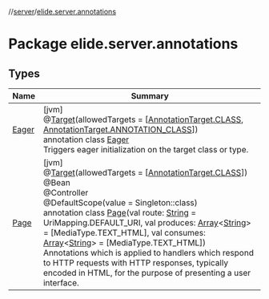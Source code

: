 //[server](../../index.md)/[elide.server.annotations](index.md)

# Package elide.server.annotations

## Types

| Name | Summary |
|---|---|
| [Eager](-eager/index.md) | [jvm]<br>@[Target](https://kotlinlang.org/api/latest/jvm/stdlib/kotlin.annotation/-target/index.html)(allowedTargets = [[AnnotationTarget.CLASS](https://kotlinlang.org/api/latest/jvm/stdlib/kotlin.annotation/-annotation-target/-c-l-a-s-s/index.html), [AnnotationTarget.ANNOTATION_CLASS](https://kotlinlang.org/api/latest/jvm/stdlib/kotlin.annotation/-annotation-target/-a-n-n-o-t-a-t-i-o-n_-c-l-a-s-s/index.html)])<br>annotation class [Eager](-eager/index.md)<br>Triggers eager initialization on the target class or type. |
| [Page](-page/index.md) | [jvm]<br>@[Target](https://kotlinlang.org/api/latest/jvm/stdlib/kotlin.annotation/-target/index.html)(allowedTargets = [[AnnotationTarget.CLASS](https://kotlinlang.org/api/latest/jvm/stdlib/kotlin.annotation/-annotation-target/-c-l-a-s-s/index.html)])<br>@Bean<br>@Controller<br>@DefaultScope(value = Singleton::class)<br>annotation class [Page](-page/index.md)(val route: [String](https://kotlinlang.org/api/latest/jvm/stdlib/kotlin/-string/index.html) = UriMapping.DEFAULT_URI, val produces: [Array](https://kotlinlang.org/api/latest/jvm/stdlib/kotlin/-array/index.html)&lt;[String](https://kotlinlang.org/api/latest/jvm/stdlib/kotlin/-string/index.html)&gt; = [MediaType.TEXT_HTML], val consumes: [Array](https://kotlinlang.org/api/latest/jvm/stdlib/kotlin/-array/index.html)&lt;[String](https://kotlinlang.org/api/latest/jvm/stdlib/kotlin/-string/index.html)&gt; = [MediaType.TEXT_HTML])<br>Annotations which is applied to handlers which respond to HTTP requests with HTTP responses, typically encoded in HTML, for the purpose of presenting a user interface. |
